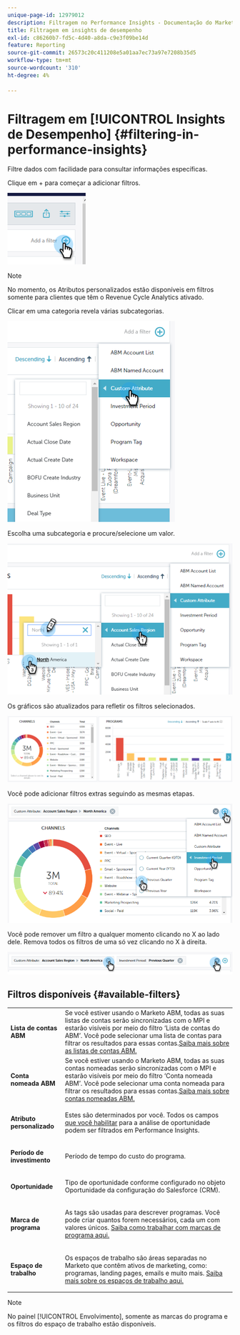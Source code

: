 ```yaml
---
unique-page-id: 12979012
description: Filtragem no Performance Insights - Documentação do Marketo - Documentação do produto
title: Filtragem em insights de desempenho
exl-id: c86260b7-fd5c-4d40-a8da-c9e3f09be14d
feature: Reporting
source-git-commit: 26573c20c411208e5a01aa7ec73a97e7208b35d5
workflow-type: tm+mt
source-wordcount: '310'
ht-degree: 4%

---
```


# Filtragem em [!UICONTROL Insights de Desempenho] {#filtering-in-performance-insights}

Filtre dados com facilidade para consultar informações específicas.

Clique em + para começar a adicionar filtros.

![](assets/1-1.png)

>[!NOTE]
>
>No momento, os Atributos personalizados estão disponíveis em filtros somente para clientes que têm o Revenue Cycle Analytics ativado.

Clicar em uma categoria revela várias subcategorias.

![](assets/two-1.png)

Escolha uma subcategoria e procure/selecione um valor.

![](assets/three.png)

Os gráficos são atualizados para refletir os filtros selecionados.

![](assets/four-1.png)

Você pode adicionar filtros extras seguindo as mesmas etapas.

![](assets/five.png)

Você pode remover um filtro a qualquer momento clicando no X ao lado dele. Remova todos os filtros de uma só vez clicando no X à direita.

![](assets/6-2.png)

## Filtros disponíveis {#available-filters}

<table>
 <tbody>
  <tr>
   <td colspan="1"><strong><span class="uicontrol">Lista de contas ABM</span></strong></td>
   <td colspan="1">Se você estiver usando o Marketo ABM, todas as suas listas de contas serão sincronizadas com o MPI e estarão visíveis por meio do filtro ‘Lista de contas do ABM’. Você pode selecionar uma lista de contas para filtrar os resultados para essas contas.<a href="https://docs.marketo.com/display/public/DOCS/Account-Based+Web+Marketing+with+ABM" rel="nofollow">Saiba mais sobre as listas de contas ABM.</a></td>
  </tr>
  <tr>
   <td colspan="1"><strong><span class="uicontrol">Conta nomeada ABM</span></strong></td>
   <td colspan="1">Se você estiver usando o Marketo ABM, todas as suas contas nomeadas serão sincronizadas com o MPI e estarão visíveis por meio do filtro ‘Conta nomeada ABM’. Você pode selecionar uma conta nomeada para filtrar os resultados para essas contas.<a href="https://docs.marketo.com/x/eaCt" rel="nofollow">Saiba mais sobre contas nomeadas ABM.</a></td>
  </tr>
  <tr>
   <td colspan="1"><strong><span class="uicontrol">Atributo personalizado</span></strong></td>
   <td colspan="1"><p>Estes são determinados por você. Todos os campos <a href="/help/marketo/product-docs/reporting/revenue-cycle-analytics/revenue-tools/enabling-custom-field-sync-for-revenue-cycle-analytics.md" rel="nofollow">que você habilitar</a> para a análise de oportunidade podem ser filtrados em Performance Insights.</p></td>
  </tr>
  <tr>
   <td colspan="1"><p><strong><span class="uicontrol">Período de investimento</span></strong></p></td>
   <td colspan="1"><p>Período de tempo do custo do programa.</p></td>
  </tr>
  <tr>
   <td colspan="1"><p><strong><span class="uicontrol">Oportunidade</span></strong></p></td>
   <td colspan="1"><p>Tipo de oportunidade conforme configurado no objeto Oportunidade da configuração do Salesforce (CRM).</p></td>
  </tr>
  <tr>
   <td><p><strong><span class="uicontrol">Marca de programa</span></strong></p></td>
   <td><p>As tags são usadas para descrever programas. Você pode criar quantos forem necessários, cada um com valores únicos. <a href="/help/marketo/product-docs/administration/tags/create-a-new-program-tag-and-tag-values.md" rel="nofollow">Saiba como trabalhar com marcas de programa aqui.</a></p></td>
  </tr>
  <tr>
   <td><strong><span class="uicontrol">Espaço de trabalho</span></strong></td>
   <td><p>Os espaços de trabalho são áreas separadas no Marketo que contêm ativos de marketing, como: programas, landing pages, emails e muito mais. <a href="/help/marketo/product-docs/administration/workspaces-and-person-partitions/understanding-workspaces-and-person-partitions.md" rel="nofollow">Saiba mais sobre os espaços de trabalho aqui.</a></p></td>
  </tr>
 </tbody>
</table>

>[!NOTE]
>
>No painel [!UICONTROL Envolvimento], somente as marcas do programa e os filtros do espaço de trabalho estão disponíveis.

